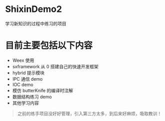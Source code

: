 # ShixinDemo2
学习新知识的过程中练习的项目

# 目前主要包括以下内容

- Weex 使用
- sxframework 从 0 搭建自己的快速开发框架
- hybrid 提示模块
- IPC 通信 demo
- IOC demo
 - 模仿 butterKnife 的编译时注解
- 数据结构练习 demo
- 其他学习内容

> 之前的练手项目没好好管理，引入第三方太多，到后来好麻烦，吸取教训！


